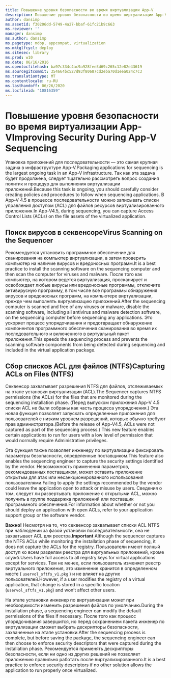 ```yaml
---
title: Повышение уровня безопасности во время виртуализации App-V
description: Повышение уровня безопасности во время виртуализации App-V
author: dansimp
ms.assetid: f30206dd-5749-4a27-bbaf-61fc21b9c663
ms.reviewer: ''
manager: dansimp
ms.author: dansimp
ms.pagetype: mdop, appcompat, virtualization
ms.mktglfcycl: deploy
ms.sitesec: library
ms.prod: w10
ms.date: 06/16/2016
ms.openlocfilehash: ba97c334c4ac9a928fee3d69c265c12e82e43619
ms.sourcegitcommit: 354664bc527d93f80687cd2eba70d1eea024c7c3
ms.translationtype: MT
ms.contentlocale: ru-RU
ms.lasthandoff: 06/26/2020
ms.locfileid: "10816359"
---
```

# <span data-ttu-id="37d63-103">Повышение уровня безопасности во время виртуализации App-V</span><span class="sxs-lookup"><span data-stu-id="37d63-103">Improving Security During App-V Sequencing</span></span>


<span data-ttu-id="37d63-104">Упаковка приложений для последовательности — это самая крупная задача в инфраструктуре App-V.</span><span class="sxs-lookup"><span data-stu-id="37d63-104">Packaging applications for sequencing is the largest ongoing task in an App-V infrastructure.</span></span> <span data-ttu-id="37d63-105">Так как эта задача будет продолжена, следует тщательно рассмотреть вопрос создания политик и процедур для выполнения виртуализации приложений.</span><span class="sxs-lookup"><span data-stu-id="37d63-105">Because this task is ongoing, you should carefully consider creating policies and procedures to follow when sequencing applications.</span></span> <span data-ttu-id="37d63-106">В App-V 4.5 в процессе последовательности можно записывать списки управления доступом (ACL) для файлов ресурсов виртуализированного приложения.</span><span class="sxs-lookup"><span data-stu-id="37d63-106">In App-V4.5, during sequencing, you can capture Access Control Lists (ACLs) on the file assets of the virtualized application.</span></span>

## <span data-ttu-id="37d63-107">Поиск вирусов в секвенсоре</span><span class="sxs-lookup"><span data-stu-id="37d63-107">Virus Scanning on the Sequencer</span></span>


<span data-ttu-id="37d63-108">Рекомендуется установить программное обеспечение для сканирования на компьютер виртуализации, а затем проверить компьютер на наличие вирусов и вредоносных программ.</span><span class="sxs-lookup"><span data-stu-id="37d63-108">It is a best practice to install the scanning software on the sequencing computer and then scan the computer for viruses and malware.</span></span> <span data-ttu-id="37d63-109">После того как компьютер, на котором ведется виртуализация, просканирует и освобождает любые вирусы или вредоносные программы, отключите антивирусную программу, в том числе все программы обнаружения вирусов и вредоносных программ, на компьютере виртуализации, прежде чем выполнять виртуализацию приложений.</span><span class="sxs-lookup"><span data-stu-id="37d63-109">After the sequencing computer is scanned and free of any viruses or malware, disable the scanning software, including all antivirus and malware detection software, on the sequencing computer before sequencing any applications.</span></span> <span data-ttu-id="37d63-110">Это ускоряет процесс упорядочивания и предотвращает обнаружение компонентов программного обеспечения сканирования во время их последовательного и включенного в виртуальный пакет приложения.</span><span class="sxs-lookup"><span data-stu-id="37d63-110">This speeds the sequencing process and prevents the scanning software components from being detected during sequencing and included in the virtual application package.</span></span>

## <span data-ttu-id="37d63-111">Сбор списков ACL для файлов (NTFS)</span><span class="sxs-lookup"><span data-stu-id="37d63-111">Capturing ACLs on Files (NTFS)</span></span>


<span data-ttu-id="37d63-112">Секвенсор захватывает разрешения NTFS для файлов, отслеживаемых на этапе установки виртуализации (ACL).</span><span class="sxs-lookup"><span data-stu-id="37d63-112">The Sequencer captures NTFS permissions (the ACLs) for the files that are monitored during the sequencing installation phase.</span></span> <span data-ttu-id="37d63-113">(Перед выпуском приложения App-V 4.5 списки ACL не были собраны как часть процесса упорядочения.) Эта новая функция позволяет запускать определенные приложения для пользователей с низким уровнем разрешений, которые обычно требуют прав администратора.</span><span class="sxs-lookup"><span data-stu-id="37d63-113">(Before the release of App-V4.5, ACLs were not captured as part of the sequencing process.) This new feature enables certain applications to run for users with a low level of permission that would normally require Administrative privileges.</span></span>

<span data-ttu-id="37d63-114">Эта функция также позволяет инженеру по виртуализации фиксировать параметры безопасности, определенные поставщиком.</span><span class="sxs-lookup"><span data-stu-id="37d63-114">This feature also enables the sequencing engineer to capture the security settings identified by the vendor.</span></span> <span data-ttu-id="37d63-115">Невозможность применения параметров, рекомендованных поставщиком, может оставить приложение открытым для атак или несанкционированного использования пользователями.</span><span class="sxs-lookup"><span data-stu-id="37d63-115">Failing to apply the settings recommended by the vendor could leave the application open to attack or misuse by users.</span></span> <span data-ttu-id="37d63-116">Сведения о том, следует ли развертывать приложение с открытыми ACL, можно получить в группе поддержка приложений или поставщик программного обеспечения.</span><span class="sxs-lookup"><span data-stu-id="37d63-116">For information about whether or not you should deploy an application with open ACLs, refer to your application support group or the software vendor.</span></span>

<span data-ttu-id="37d63-117">**Важно!**  Несмотря на то, что секвенсор захватывает списки ACL NTFS при наблюдении за фазой установки последовательности, она не захватывает ACL для реестра.</span><span class="sxs-lookup"><span data-stu-id="37d63-117">**Important** Although the sequencer captures the NTFS ACLs while monitoring the installation phase of sequencing, it does not capture the ACLs for the registry.</span></span> <span data-ttu-id="37d63-118">Пользователи имеют полный доступ ко всем разделам реестра для виртуальных приложений, кроме служб.</span><span class="sxs-lookup"><span data-stu-id="37d63-118">Users have full access to all registry keys for virtual applications except for services.</span></span> <span data-ttu-id="37d63-119">Тем не менее, если пользователь изменяет реестр виртуального приложения, это изменение хранится в определенном месте ( `uservol_sftfs_v1.pkg` ) и не влияет на других пользователей.</span><span class="sxs-lookup"><span data-stu-id="37d63-119">However, if a user modifies the registry of a virtual application, that change is stored in a specific location (`uservol_sftfs_v1.pkg`) and won’t affect other users.</span></span>

 

<span data-ttu-id="37d63-120">На этапе установки инженер по виртуализации может при необходимости изменить разрешения файлов по умолчанию.</span><span class="sxs-lookup"><span data-stu-id="37d63-120">During the installation phase, a sequencing engineer can modify the default permissions of the files if necessary.</span></span> <span data-ttu-id="37d63-121">После того как процесс упорядочивания завершится, но перед сохранением пакета инженер по виртуализации сможет выбрать дескрипторы безопасности, захваченные на этапе установки.</span><span class="sxs-lookup"><span data-stu-id="37d63-121">After the sequencing process is complete, but before saving the package, the sequencing engineer can then choose to enforce security descriptors that were captured during the installation phase.</span></span> <span data-ttu-id="37d63-122">Рекомендуется применять дескрипторы безопасности, если ни одно из других решений не позволяет приложению правильно работать после виртуализированного.</span><span class="sxs-lookup"><span data-stu-id="37d63-122">It is a best practice to enforce security descriptors if no other solution allows the application to run properly once virtualized.</span></span>

 

 





